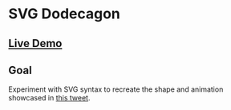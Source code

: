 # SVG Dodecagon

## [Live Demo](https://codepen.io/borntofrappe/full/JjjLxrx)

## Goal

Experiment with SVG syntax to recreate the shape and animation showcased in [this tweet](https://twitter.com/MagicPi2/status/1191799284481572866).
